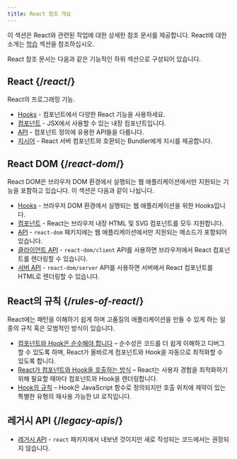 ```yaml
---
title: React 참조 개요
---
```


<Intro>

이 섹션은 React와 관련된 작업에 대한 상세한 참조 문서를 제공합니다. React에 대한 소개는 [학습](/learn) 섹션을 참조하십시오.

</Intro>

React 참조 문서는 다음과 같은 기능적인 하위 섹션으로 구성되어 있습니다.

## React {/*react*/}

React의 프로그래밍 기능.

* [Hooks](/reference/react/hooks) - 컴포넌트에서 다양한 React 기능을 사용하세요.
* [컴포넌트](/reference/react/components) - JSX에서 사용할 수 있는 내장 컴포넌트입니다.
* [API](/reference/react/apis) - 컴포넌트 정의에 유용한 API들을 다룹니다.
* [지시어](/reference/rsc/directives) - React 서버 컴포넌트와 호환되는 Bundler에게 지시를 제공합니다.

## React DOM {/*react-dom*/}

React DOM은 브라우저 DOM 환경에서 실행되는 웹 애플리케이션에서만 지원되는 기능을 포함하고 있습니다. 이 섹션은 다음과 같이 나뉩니다.

* [Hooks](/reference/react-dom/hooks) - 브라우저 DOM 환경에서 실행되는 웹 애플리케이션을 위한 Hooks입니다.
* [컴포넌트](/reference/react-dom/components) - React는 브라우저 내장 HTML 및 SVG 컴포넌트를 모두 지원합니다.
* [API](/reference/react-dom) - `react-dom` 패키지에는 웹 애플리케이션에서만 지원되는 메소드가 포함되어 있습니다.
* [클라이언트 API](/reference/react-dom/client) - `react-dom/client` API를 사용하면 브라우저에서 React 컴포넌트를 렌더링할 수 있습니다.
* [서버 API](/reference/react-dom/server) - `react-dom/server` API를 사용하면 서버에서 React 컴포넌트를 HTML로 렌더링할 수 있습니다.

## React의 규칙 {/*rules-of-react*/}

React에는 패턴을 이해하기 쉽게 하며 고품질의 애플리케이션을 만들 수 있게 하는 일종의 규칙 혹은 모범적인 방식이 있습니다.

* [컴포넌트와 Hook은 순수해야 합니다](/reference/rules/components-and-hooks-must-be-pure) – 순수성은 코드를 더 쉽게 이해하고 디버그할 수 있도록 하며, React가 올바르게 컴포넌트와 Hook을 자동으로 최적화할 수 있도록 합니다.
* [React가 컴포넌트와 Hook을 호출하는 방식](/reference/rules/react-calls-components-and-hooks) – React는 사용자 경험을 최적화하기 위해 필요할 때마다 컴포넌트와 Hook을 렌더링합니다.
* [Hook의 규칙](/reference/rules/rules-of-hooks) – Hook은 JavaScript 함수로 정의되지만 호출 위치에 제약이 있는 특별한 유형의 재사용 가능한 UI 로직입니다.

## 레거시 API {/*legacy-apis*/}

* [레거시 API](/reference/react/legacy) - `react` 패키지에서 내보낸 것이지만 새로 작성되는 코드에서는 권장되지 않습니다.
